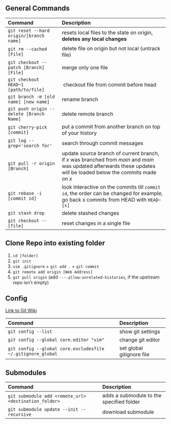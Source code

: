 ## General Commands

Command | Description
:--- | :---
`git reset --hard origin/[branch name]`     | resets local files to the state on origin, **deletes any local changes**
`git rm --cached [File]`                    | delete file on origin but not local (untrack file)
`git checkout --patch [Branch] [File]`      | merge only one file
`git checkout HEAD~1 [path/to/file]`        | checkout file from commit before head
`git branch -m [old name] [new name]`       | rename branch
`git push origin --delete [Branch Name]`    | delete remote branch
`git cherry-pick [commit]`                  | put a commit from another branch on top of your history
`git log --grep='search for'`               | search through commit messages
`git pull -r origin [Branch]`               | update source branch of current branch, if *x* was branched from *main* and *main* was updated afterwards these updates will be loaded below the commits made on *x*
`git rebase -i [commit id]`                 | look interactive on the commits till `commit id`, the order can be changed for example, go back x commits from HEAD with `HEAD~[x]`
`git stash drop`                            | delete stashed changes
`git checkout -- [file]`                    | reset changes in a single file

## Clone Repo into existing folder

1. `cd [folder]`
2. `git init`
3. `vim .gitignore` + `git add .` + `git commit`
4. `git remote add origin [Web Address]`
5. `git pull origin` (add `----allow-unrelated-histories`, if the upstream repo isn't empty)

## Config

[Link to Git Wiki](https://www.git-scm.com/book/en/v2/Customizing-Git-Git-Configuration)

Command                                 | Description
:---                                    | :---
`git config --list`                     | show git settings
`git config --global core.editor "vim"` | change git editor
`git config --global core.excludesfile ~/.gitignore_global` | set global gitignore file


## Submodules

Command                                                 | Description
:---                                                    | :---
`git submodule add <remote_url> <destination_folder>`   | adds a submodule to the specified folder
`git submodule update --init --recursive`               | download submodule